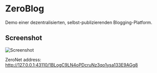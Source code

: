 # ZeroBlog
Demo einer dezentralisierten, selbst-publizierenden Blogging-Platform.

## Screenshot

![Screenshot](http://i.imgur.com/diTYHcm.png) 

ZeroNet address: http://127.0.0.1:43110/1BLogC9LN4oPDcruNz3qo1ysa133E9AGg8
